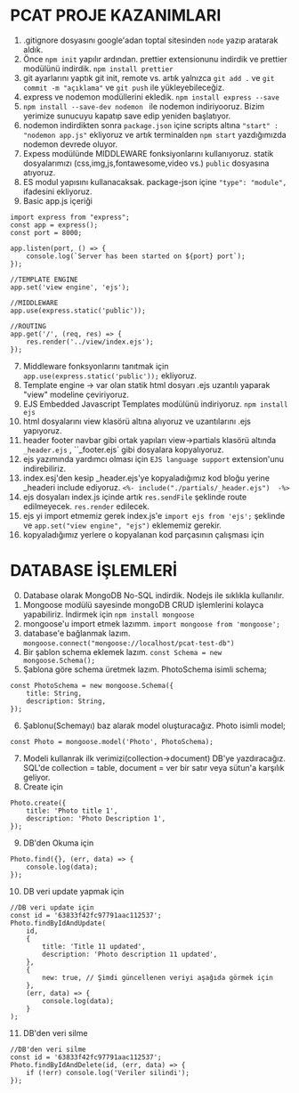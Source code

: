 # PCAT PROJE KAZANIMLARI
1. .gitignore dosyasını google'adan toptal sitesinden `node` yazıp aratarak aldık.
2. Önce `npm init` yapılır ardından. prettier extensionunu indirdik ve prettier modülünü indirdik. `npm install prettier`
3. git ayarlarını yaptık git init, remote vs. artık yalnızca `git add .` ve `git commit -m "açıklama"` ve `git push` ile yükleyebileceğiz.
4. express ve nodemon modüllerini ekledik. `npm install express --save`
5. `npm install --save-dev nodemon ` ile nodemon indiriyooruz. Bizim yerimize sunucuyu kapatıp save edip yeniden başlatıyor.
6. nodemon indirdikten sonra `package.json` içine scripts altına `"start" : "nodemon app.js"` ekliyoruz ve artık terminalden `npm start` yazdığımızda nodemon devrede oluyor.
7. Expess modülünde MIDDLEWARE fonksiyonlarını kullanıyoruz. statik dosyalarımızı (css,img,js,fontawesome,video vs.) `public` dosyasına atıyoruz.
8. ES modul yapısını kullanacaksak. package-json içine `"type": "module",` ifadesini ekliyoruz.
7. Basic app.js içeriği
```
import express from "express";
const app = express();
const port = 8000;

app.listen(port, () => {
	console.log(`Server has been started on ${port} port`);
});

//TEMPLATE ENGINE
app.set('view engine', 'ejs');

//MIDDLEWARE
app.use(express.static('public'));

//ROUTING
app.get('/', (req, res) => {
	res.render('../view/index.ejs'); 
});
```
7. Middleware fonksyonlarını tanıtmak için `app.use(express.static('public'));` ekliyoruz. 
8. Template engine -> var olan statik html dosyarı .ejs uzantılı yaparak "view" modeline çeviriyoruz.
9. EJS Embedded Javascript Templates modülünü indiriyoruz. `npm install ejs`
10. html dosyalarını view klasörü altına alıyoruz ve uzantılarını .ejs yapıyoruz.
11. header footer navbar gibi ortak yapıları view->partials klasörü altında `_header.ejs` , ``_footer.ejs` gibi dosyalara kopyalıyoruz.
12. ejs yazımında yardımcı olması için `EJS language support` extension'unu indirebiliriz.
12. index.esj'den kesip _header.ejs'ye kopyaladığımız kod bloğu yerine _headeri include ediyoruz. 
`<%- include("./partials/_header.ejs")  -%> `
13. ejs dosyaları index.js içinde artık `res.sendFile` şeklinde route edilmeyecek. `res.render` edilecek.
14. ejs yi import etmemiz gerek index.js'e `import ejs from 'ejs';` şeklinde ve `app.set("view engine", "ejs")` eklememiz gerekir.
15. kopyaladığımız yerlere o kopyalanan kod parçasının çalışması için 

# DATABASE İŞLEMLERİ
0. Database olarak MongoDB No-SQL indirdik. Nodejs ile sıklıkla kullanılır.
1. Mongoose modülü sayesinde mongoDB CRUD işlemlerini kolayca yapabiliriz. İndirmek için `npm install mongoose`
2. mongoose'u import etmek lazımm. `import mongoose from 'mongoose';`
3. database'e bağlanmak lazım. `mongoose.connect("mongoose://localhost/pcat-test-db")`
4. Bir şablon schema eklemek lazım. `const Schema = new mongoose.Schema();`
5. Şablona göre schema üretmek lazım. PhotoSchema isimli schema;
```
const PhotoSchema = new mongoose.Schema({
	title: String,
	description: String,
});
```
6. Şablonu(Schemayı) baz alarak model oluşturacağız. Photo isimli model;
```
const Photo = mongoose.model('Photo', PhotoSchema);
```
7. Modeli kullanrak ilk verimizi(collection->document) DB'ye yazdıracağız. SQL'de collection = table, document = ver bir satır veya sütun'a karşılık geliyor.
8. Create için
```
Photo.create({
	title: 'Photo title 1',
	description: 'Photo Description 1',
});

```
9. DB'den Okuma için
```
Photo.find({}, (err, data) => {
	console.log(data);
});
```
10. DB veri update yapmak için
```
//DB veri update için
const id = '63833f42fc97791aac112537';
Photo.findByIdAndUpdate(
	id,
	{
		title: 'Title 11 updated',
		description: 'Photo description 11 updated',
	},
	{
		new: true, // Şimdi güncellenen veriyi aşağıda görmek için
	},
	(err, data) => {
		console.log(data);
	}
);

```

11. DB'den veri silme 
```
//DB'den veri silme
const id = '63833f42fc97791aac112537';
Photo.findByIdAndDelete(id, (err, data) => {
	if (!err) console.log('Veriler silindi');
});

```